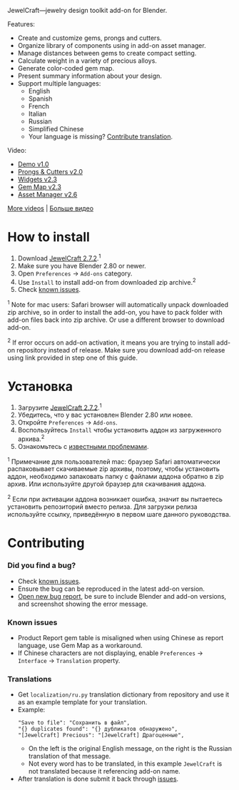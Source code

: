 JewelCraft—jewelry design toolkit add-on for Blender.

Features:

* Create and customize gems, prongs and cutters.
* Organize library of components using in add-on asset manager.
* Manage distances between gems to create compact setting.
* Calculate weight in a variety of precious alloys.
* Generate color-coded gem map.
* Present summary information about your design.
* Support multiple languages:
  * English
  * Spanish
  * French
  * Italian
  * Russian
  * Simplified Chinese
  * Your language is missing? [Contribute translation](#translations).

Video:

* [Demo v1.0](https://youtu.be/XZ6uIdNnrHk)
* [Prongs & Cutters v2.0](https://youtu.be/AZlCFg8bDSg)
* [Widgets v2.3](https://youtu.be/9VN_-seau3k)
* [Gem Map v2.3](https://youtu.be/aQ__ec0BAbE)
* [Asset Manager v2.6](https://youtu.be/SYMHsImXe_c)

[More videos][playlist_en] | [Больше видео][playlist_ru]


How to install
==========================

1. Download [JewelCraft 2.7.2][v_latest].<sup>1</sup>
2. Make sure you have Blender 2.80 or newer.
3. Open `Preferences` → `Add-ons` category.
4. Use `Install` to install add-on from downloaded zip archive.<sup>2</sup>
5. Check [known issues](#known-issues).

<sup>1</sup> Note for mac users: Safari browser will automatically unpack downloaded zip archive, so in order to install the add-on, you have to pack folder with add-on files back into zip archive. Or use a different browser to download add-on.

<sup>2</sup> If error occurs on add-on activation, it means you are trying to install add-on repository instead of release. Make sure you download add-on release using link provided in step one of this guide.


Установка
==========================

1. Загрузите [JewelCraft 2.7.2][v_latest].<sup>1</sup>
2. Убедитесь, что у вас установлен Blender 2.80 или новее.
3. Откройте `Preferences` → `Add-ons`.
4. Воспользуйтесь `Install` чтобы установить аддон из загруженного архива.<sup>2</sup>
5. Ознакомьтесь с [известными проблемами](#known-issues).

<sup>1</sup> Примечание для пользователей mac: браузер Safari автоматически распаковывает скачиваемые zip архивы, поэтому, чтобы установить аддон, необходимо запаковать папку с файлами аддона обратно в zip архив. Или используйте другой браузер для скачивания аддона.

<sup>2</sup> Если при активации аддона возникает ошибка, значит вы пытаетесь установить репозиторий вместо релиза. Для загрузки релиза используйте ссылку, приведённую в первом шаге данного руководства.


Contributing
==========================

### Did you find a bug?

* Check [known issues](#known-issues).
* Ensure the bug can be reproduced in the latest add-on version.
* [Open new bug report][new_bug_report], be sure to include Blender and add-on versions, and screenshot showing the error message.

### Known issues

* Product Report gem table is misaligned when using Chinese as report language, use Gem Map as a workaround.
* If Chinese characters are not displaying, enable `Preferences` → `Interface` → `Translation` property.

### Translations

* Get `localization/ru.py` translation dictionary from repository and use it as an example template for your translation.
* Example:
  ```
  "Save to file": "Сохранить в файл",
  "{} duplicates found": "{} дубликатов обнаружено",
  "[JewelCraft] Precious": "[JewelCraft] Драгоценные",
  ```
  * On the left is the original English message, on the right is the Russian translation of that message.
  * Not every word has to be translated, in this example `JewelCraft` is not translated because it referencing add-on name.
* After translation is done submit it back through [issues][new_translation].


[v_latest]: https://github.com/mrachinskiy/jewelcraft/releases/download/v2.7.2/jewelcraft-2_7_2.zip
[playlist_en]: https://www.youtube.com/playlist?list=PLCoK1Ao0T01KhfestF7xCic1jf5YjXiVh
[playlist_ru]: https://www.youtube.com/playlist?list=PLCoK1Ao0T01KQ0cobvQLR2q3sYF6fH2lh
[new_bug_report]: https://github.com/mrachinskiy/jewelcraft/issues/new?template=bug_report.md
[new_translation]: https://github.com/mrachinskiy/jewelcraft/issues/new?labels=translation&template=contribute-translation.md
